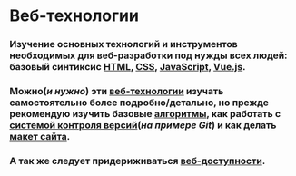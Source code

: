 ﻿# Веб-технологии

### Изучение основных технологий и инструментов необходимых для веб-разработки под нужды всех людей: базовый синтиксис [HTML](https://github.com/frontsteron/Pet-projects/tree/main/WhatIsHTML%2BCSS%2BJS/HTML#что-такое-html), [CSS](https://github.com/frontsteron/Pet-projects/tree/main/WhatIsHTML%2BCSS%2BJS/CSS#что-такое-css), [JavaScript](https://github.com/frontsteron/Pet-projects/tree/main/WhatIsHTML%2BCSS%2BJS/JavaScript#что-такое-javascript), [Vue.js](https://github.com/frontsteron/Pet-projects/tree/main/WhatIsHTML%2BCSS%2BJS/JavaScript/Vue.js#что-такое-vuejs).

### Можно(_и нужно_) эти [веб-технологии](https://github.com/frontsteron/Pet-projects/tree/main/WhatIsHTML%2BCSS%2BJS/WebTechnologies#существует-множество-веб-технологий-которые-используются-для-создания-различных-веб-приложений-и-сайтов-некоторые-из-наиболее-распространенных-технологий-включают) изучать самостоятельно более подробно/детально, но прежде рекомендую изучить базовые [алгоритмы](https://github.com/frontsteron/Pet-projects/tree/main/WhatIsHTML%2BCSS%2BJS/Algorithms#алгоритмы), как работать с [системой контроля версий](https://github.com/frontsteron/Pet-projects/tree/main/WhatIsHTML%2BCSS%2BJS/Git#git---одна-из-сестем-контроля-версий)(_на примере Git_) и как делать [макет сайта](https://github.com/frontsteron/Pet-projects/tree/main/WhatIsHTML%2BCSS%2BJS/Layout#макет-сайта).

### А так же следует придериживаться [веб-доступности](https://github.com/frontsteron/Pet-projects/tree/main/WhatIsHTML%2BCSS%2BJS/WebAccessibility#при-проектировании-веб-стриництехнологийприложений-они-должны-быть-разработаны-таким-образом-чтобы-ими-могли-пользоваться-все-людив-том-числе-каждая-категория-маломобильных-групп-населения-и-люди-с-любой-инвалидностью-это-значит-нужно-обращать-внимание-на-следующие-аспекты).
